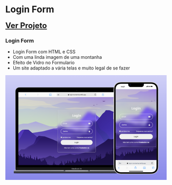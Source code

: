 <div>
<h1>Login Form</h1>
</div>

<div>
<b><a style="font-size: 1.5rem" href="https://login-montanha.netlify.app/" target="_blank">Ver Projeto</a></b>
</div>

<div>
<h3>Login Form</h3>
<ul>
<li>Login Form com HTML e CSS</li>
<li>Com uma linda imagem de uma montanha</li>
<li>Efeito de Vidro no Formulario</li>
<li>Um site adaptado a vária telas e muito legal de se fazer</li>
</ul>
</div>

<div style="text-align: center">
<img src="img/mockup.png" alt="Mockup">
</div>